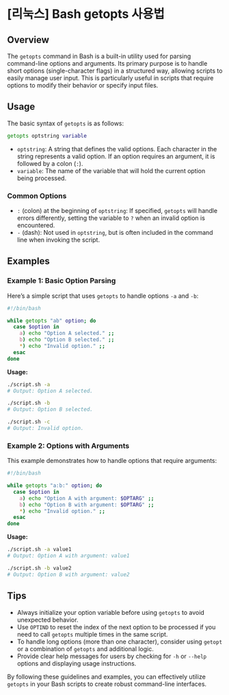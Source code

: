 # [리눅스] Bash getopts 사용법

## Overview
The `getopts` command in Bash is a built-in utility used for parsing command-line options and arguments. Its primary purpose is to handle short options (single-character flags) in a structured way, allowing scripts to easily manage user input. This is particularly useful in scripts that require options to modify their behavior or specify input files.

## Usage
The basic syntax of `getopts` is as follows:

```bash
getopts optstring variable
```

- `optstring`: A string that defines the valid options. Each character in the string represents a valid option. If an option requires an argument, it is followed by a colon (`:`).
- `variable`: The name of the variable that will hold the current option being processed.

### Common Options
- `:` (colon) at the beginning of `optstring`: If specified, `getopts` will handle errors differently, setting the variable to `?` when an invalid option is encountered.
- `-` (dash): Not used in `optstring`, but is often included in the command line when invoking the script.

## Examples

### Example 1: Basic Option Parsing
Here’s a simple script that uses `getopts` to handle options `-a` and `-b`:

```bash
#!/bin/bash

while getopts "ab" option; do
  case $option in
    a) echo "Option A selected." ;;
    b) echo "Option B selected." ;;
    *) echo "Invalid option." ;;
  esac
done
```

**Usage:**
```bash
./script.sh -a
# Output: Option A selected.

./script.sh -b
# Output: Option B selected.

./script.sh -c
# Output: Invalid option.
```

### Example 2: Options with Arguments
This example demonstrates how to handle options that require arguments:

```bash
#!/bin/bash

while getopts "a:b:" option; do
  case $option in
    a) echo "Option A with argument: $OPTARG" ;;
    b) echo "Option B with argument: $OPTARG" ;;
    *) echo "Invalid option." ;;
  esac
done
```

**Usage:**
```bash
./script.sh -a value1
# Output: Option A with argument: value1

./script.sh -b value2
# Output: Option B with argument: value2
```

## Tips
- Always initialize your option variable before using `getopts` to avoid unexpected behavior.
- Use `OPTIND` to reset the index of the next option to be processed if you need to call `getopts` multiple times in the same script.
- To handle long options (more than one character), consider using `getopt` or a combination of `getopts` and additional logic.
- Provide clear help messages for users by checking for `-h` or `--help` options and displaying usage instructions.

By following these guidelines and examples, you can effectively utilize `getopts` in your Bash scripts to create robust command-line interfaces.